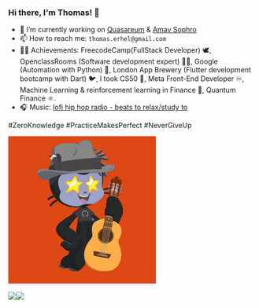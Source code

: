 ### Hi there, I'm Thomas! 👋

- 🔭 I’m currently working on [Quasareum](https://quasareum.com) & [Amav Sophro](https://amavsophro.com)
- 📫 How to reach me:  `thomas.erhel@gmail.com`
- 👨‍🎓 Achievements: FreecodeCamp(FullStack Developer) 🕊, OpenclassRooms (Software development expert) 👨‍💻, Google (Automation with Python) 🐍, London App Brewery (Flutter development bootcamp with Dart) 🐦, I took CS50 🐥, Meta Front-End Developer ♾️, Machine Learning & reinforcement learning in Finance 🤖, Quantum Finance ⚛️.
- 🎧 Music: [lofi hip hop radio - beats to relax/study to](https://youtu.be/jfKfPfyJRdk)

#ZeroKnowledge
#PracticeMakesPerfect
#NeverGiveUp

![Ubuntocat](ubuntocat.gif)

<img align="left" src="https://github-readme-stats.vercel.app/api?username=ThomasErhel&count_private=true&line_height=21&show_icons=true&hide_border=true"/>
<img align="left" src="https://github-readme-stats.vercel.app/api/top-langs/?username=ThomasErhel&layout=compact&card_width=250&hide_border=true"/>
